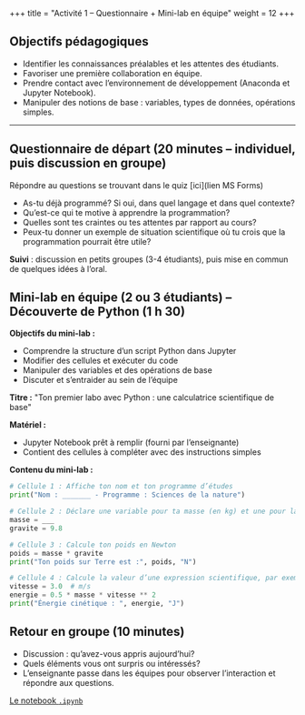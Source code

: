 +++
title = "Activité 1 – Questionnaire + Mini-lab en équipe"
weight = 12
+++

## Objectifs pédagogiques

* Identifier les connaissances préalables et les attentes des étudiants.
* Favoriser une première collaboration en équipe.
* Prendre contact avec l’environnement de développement (Anaconda et Jupyter Notebook).
* Manipuler des notions de base : variables, types de données, opérations simples.

---

## Questionnaire de départ (20 minutes – individuel, puis discussion en groupe)

Répondre au questions se trouvant dans le quiz [ici](lien MS Forms)

* As-tu déjà programmé? Si oui, dans quel langage et dans quel contexte?
* Qu’est-ce qui te motive à apprendre la programmation?
* Quelles sont tes craintes ou tes attentes par rapport au cours?
* Peux-tu donner un exemple de situation scientifique où tu crois que la programmation pourrait être utile?

**Suivi** : discussion en petits groupes (3-4 étudiants), puis mise en commun de quelques idées à l’oral.


## Mini-lab en équipe (2 ou 3 étudiants) – Découverte de Python (1 h 30)

**Objectifs du mini-lab :**

* Comprendre la structure d’un script Python dans Jupyter
* Modifier des cellules et exécuter du code
* Manipuler des variables et des opérations de base
* Discuter et s’entraider au sein de l’équipe

**Titre :** "Ton premier labo avec Python : une calculatrice scientifique de base"

**Matériel :**

* Jupyter Notebook prêt à remplir (fourni par l’enseignante)
* Contient des cellules à compléter avec des instructions simples

**Contenu du mini-lab :**

```python
# Cellule 1 : Affiche ton nom et ton programme d’études
print("Nom : _______ - Programme : Sciences de la nature")

# Cellule 2 : Déclare une variable pour ta masse (en kg) et une pour la gravité (9.8 m/s^2)
masse = ___
gravite = 9.8

# Cellule 3 : Calcule ton poids en Newton
poids = masse * gravite
print("Ton poids sur Terre est :", poids, "N")

# Cellule 4 : Calcule la valeur d’une expression scientifique, par exemple : énergie cinétique
vitesse = 3.0  # m/s
energie = 0.5 * masse * vitesse ** 2
print("Énergie cinétique : ", energie, "J")
```

## Retour en groupe (10 minutes)

* Discussion : qu’avez-vous appris aujourd’hui?
* Quels éléments vous ont surpris ou intéressés?
* L’enseignante passe dans les équipes pour observer l’interaction et répondre aux questions.

[Le notebook `.ipynb`](./Mini-lab1_Introduction_Python.ipynb)
